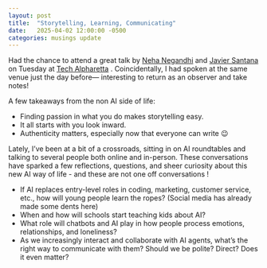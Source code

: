 ```yaml
---
layout: post
title:  "Storytelling, Learning, Communicating"
date:   2025-04-02 12:00:00 -0500
categories: musings update
---
```


Had the chance to attend a great talk by [Neha Negandhi](https://www.linkedin.com/in/publicspeakingcoachtedxspeaker/?lipi=urn%3Ali%3Apage%3Ad_flagship3_profile_view_base_recent_activity_content_view%3BuLcM4vv4T0OJoQhtTBs2zw%3D%3D) and [Javier Santana](https://www.linkedin.com/in/javierjsantana/?lipi=urn%3Ali%3Apage%3Ad_flagship3_profile_view_base_recent_activity_content_view%3BuLcM4vv4T0OJoQhtTBs2zw%3D%3D) on Tuesday at [Tech Alpharetta](https://www.linkedin.com/company/tech-alpharetta/?lipi=urn%3Ali%3Apage%3Ad_flagship3_profile_view_base_recent_activity_content_view%3BuLcM4vv4T0OJoQhtTBs2zw%3D%3D) . Coincidentally, I had spoken at the same venue just the day before— interesting to return as an observer and take notes!

A few takeaways from the non AI side of life:

- Finding passion in what you do makes storytelling easy.
- It all starts with you look inward.
- Authenticity matters, especially now that everyone can write 😉
 
Lately, I’ve been at a bit of a crossroads, sitting in on AI roundtables and talking to several people both online and in-person. These conversations have sparked a few reflections, questions, and sheer curiosity about this new AI way of life - and these are not one off conversations !

- If AI replaces entry-level roles in coding, marketing, customer service, etc., how will young people learn the ropes? (Social media has already made some dents here)
- When and how will schools start teaching kids about AI?
- What role will chatbots and AI play in how people process emotions, relationships, and loneliness?
- As we increasingly interact and collaborate with AI agents, what’s the right way to communicate with them? Should we be polite? Direct? Does it even matter?